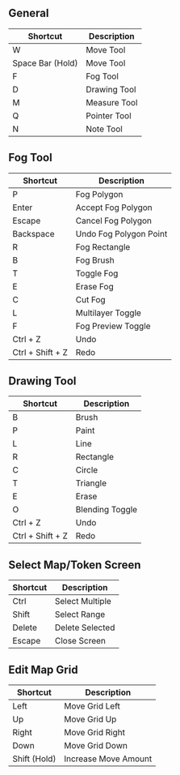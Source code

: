 ## General

| Shortcut         | Description  |
| ---------------- | ------------ |
| W                | Move Tool    |
| Space Bar (Hold) | Move Tool    |
| F                | Fog Tool     |
| D                | Drawing Tool |
| M                | Measure Tool |
| Q                | Pointer Tool |
| N                | Note Tool    |

## Fog Tool

| Shortcut         | Description            |
| ---------------- | ---------------------- |
| P                | Fog Polygon            |
| Enter            | Accept Fog Polygon     |
| Escape           | Cancel Fog Polygon     |
| Backspace        | Undo Fog Polygon Point |
| R                | Fog Rectangle          |
| B                | Fog Brush              |
| T                | Toggle Fog             |
| E                | Erase Fog              |
| C                | Cut Fog                |
| L                | Multilayer Toggle      |
| F                | Fog Preview Toggle     |
| Ctrl + Z         | Undo                   |
| Ctrl + Shift + Z | Redo                   |

## Drawing Tool

| Shortcut         | Description     |
| ---------------- | --------------- |
| B                | Brush           |
| P                | Paint           |
| L                | Line            |
| R                | Rectangle       |
| C                | Circle          |
| T                | Triangle        |
| E                | Erase           |
| O                | Blending Toggle |
| Ctrl + Z         | Undo            |
| Ctrl + Shift + Z | Redo            |

## Select Map/Token Screen

| Shortcut | Description     |
| -------- | --------------- |
| Ctrl     | Select Multiple |
| Shift    | Select Range    |
| Delete   | Delete Selected |
| Escape   | Close Screen    |

## Edit Map Grid

| Shortcut     | Description          |
| ------------ | -------------------- |
| Left         | Move Grid Left       |
| Up           | Move Grid Up         |
| Right        | Move Grid Right      |
| Down         | Move Grid Down       |
| Shift (Hold) | Increase Move Amount |
